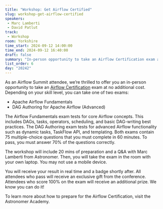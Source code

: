 ```yaml
---
title: "Workshop: Get Airflow Certified"
slug: workshop-get-airflow-certified
speakers:
 - Marc Lamberti
 - David Patlut
track:
 - Workshop
room: Yorkshire
time_start: 2024-09-12 14:00:00
time_end: 2024-09-12 16:40:00
draft: false
summary: "In-person opportunity to take an Airflow Certification exam at no additional cost. The workshop will include 20 mins of preparation and a Q&A with Marc Lamberti from Astronomer."
list_order: 6
day: "20242"
---
```


As an Airflow Summit attendee, we’re thrilled to offer you an in-person opportunity to take an [Airflow Certification](https://www.astronomer.io/certification/) exam at no additional cost. Depending on your skill level, you can take one of two exams:
 - Apache Airflow Fundamentals
 - DAG Authoring for Apache Airflow (Advanced)

The Airflow Fundamentals exam tests for core Airflow concepts. This includes DAGs, tasks, operators, scheduling, and basic DAG-writing best practices. The DAG Authoring exam tests for advanced Airflow functionality such as dynamic tasks, TaskFlow API, and templating. Both exams contain 75 multiple-choice questions that you must complete in 60 minutes. To pass, you must answer 70% of the questions correctly.

The workshop will include 20 mins of preparation and a Q&A with Marc Lamberti from Astronomer. Then, you will take the exam in the room with your own laptop. You may not use a mobile device.

You will receive your result in real time and a badge shortly after. All attendees who pass will receive an exclusive gift from the conference. Attendees who score 100% on the exam will receive an additional prize. We know you can do it!

To learn more about how to prepare for the Airflow Certification, visit the Astronomer Academy.